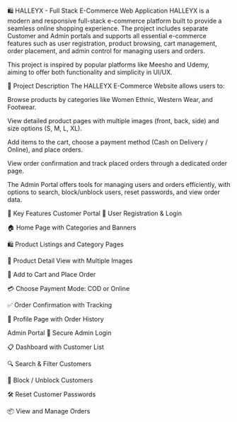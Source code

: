 🛍️ HALLEYX - Full Stack E-Commerce Web Application
HALLEYX is a modern and responsive full-stack e-commerce platform built to provide a seamless online shopping experience. The project includes separate Customer and Admin portals and supports all essential e-commerce features such as user registration, product browsing, cart management, order placement, and admin control for managing users and orders.

This project is inspired by popular platforms like Meesho and Udemy, aiming to offer both functionality and simplicity in UI/UX.

📖 Project Description
The HALLEYX E-Commerce Website allows users to:

Browse products by categories like Women Ethnic, Western Wear, and Footwear.

View detailed product pages with multiple images (front, back, side) and size options (S, M, L, XL).

Add items to the cart, choose a payment method (Cash on Delivery / Online), and place orders.

View order confirmation and track placed orders through a dedicated order page.

The Admin Portal offers tools for managing users and orders efficiently, with options to search, block/unblock users, reset passwords, and view order data.

🌟 Key Features
Customer Portal
🔐 User Registration & Login

🏠 Home Page with Categories and Banners

🛍️ Product Listings and Category Pages

📸 Product Detail View with Multiple Images

🧺 Add to Cart and Place Order

💳 Choose Payment Mode: COD or Online

✅ Order Confirmation with Tracking

👤 Profile Page with Order History

Admin Portal
🔐 Secure Admin Login

📋 Dashboard with Customer List

🔍 Search & Filter Customers

🚫 Block / Unblock Customers

🛠️ Reset Customer Passwords

📦 View and Manage Orders
